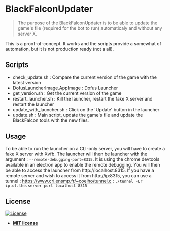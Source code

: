 # BlackFalconUpdater

> The purpose of the BlackFalconUpdater is to be able to update the game's file (required for the bot to run) automaticaly and without any server X.

This is a proof-of-concept. It works and the scripts provide a somewhat of automation, but it is not production ready (not a all).

## Scripts

- check_update.sh : Compare the current version of the game with the latest version
- DofusLauncherImage.AppImage : Dofus Launcher
- get_version.sh : Get the current version of the game
- restart_launcher.sh : Kill the launcher, restart the fake X server and restart the launcher
- update_with_launcher.sh : Click on the 'Update' button in the launcher
- update.sh : Main script, update the game's file and update the BlackFalcon tools with the new files.

## Usage

To be able to run the launcher on a CLI-only server, you will have to create a fake X server with Xvfb.
The launcher will then be launcher with the argument : `--remote-debugging-port=8315`. It is using the chrome devtools available in an electron app to enable the remote debugging.
You will then be able to access the launcher from http://localhost:8315.
If you have a remote server and wish to access it from http://ip:8315, you can use a tunnel : https://www.cri.ensmp.fr/~coelho/tunnel.c : `./tunnel -Lr ip.of.the.server port localhost 8315`

## License

[![License](http://img.shields.io/:license-mit-blue.svg?style=flat-square)](http://badges.mit-license.org)

- **[MIT license](http://opensource.org/licenses/mit-license.php)**
